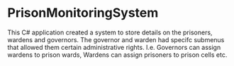 # PrisonMonitoringSystem
This C# application created a system to store details on the prisoners, wardens and governors. The governor and warden had specifc submenus that allowed them certain administrative rights. I.e. Governors can assign wardens to prison wards, Wardens can assign prisoners to prison cells etc.
